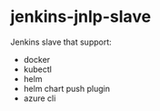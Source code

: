 # jenkins-jnlp-slave

Jenkins slave that support:
* docker
* kubectl
* helm
* helm chart push plugin 
* azure cli
